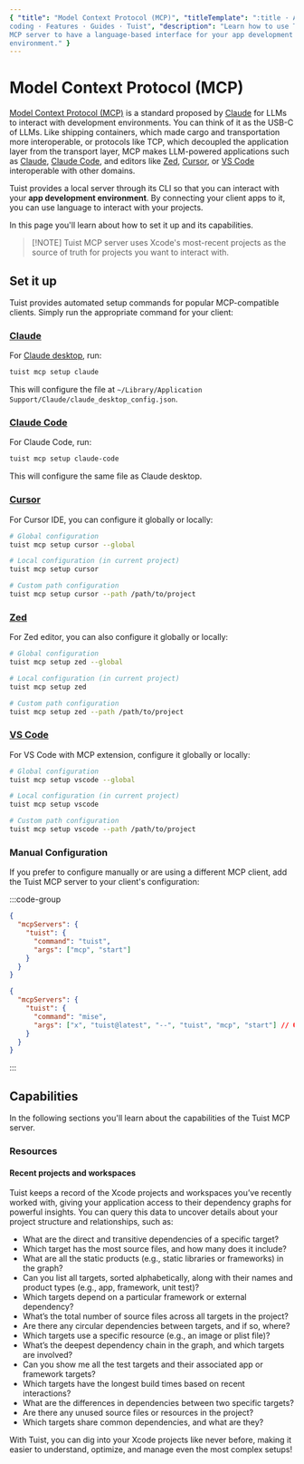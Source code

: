 ```yaml
---
{ "title": "Model Context Protocol (MCP)", "titleTemplate": ":title · Agentic
coding · Features · Guides · Tuist", "description": "Learn how to use Tuist's
MCP server to have a language-based interface for your app development
environment." }
---
```

# Model Context Protocol (MCP)

[Model Context Protocol (MCP)](https://www.claudemcp.com) is a standard proposed
by [Claude](https://claude.ai) for LLMs to interact with development
environments. You can think of it as the USB-C of LLMs. Like shipping
containers, which made cargo and transportation more interoperable, or protocols
like TCP, which decoupled the application layer from the transport layer, MCP
makes LLM-powered applications such as [Claude](https://claude.ai/), [Claude
Code](https://docs.anthropic.com/en/docs/claude-code), and editors like
[Zed](https://zed.dev), [Cursor](https://www.cursor.com), or [VS
Code](https://code.visualstudio.com) interoperable with other domains.

Tuist provides a local server through its CLI so that you can interact with your
**app development environment**. By connecting your client apps to it, you can
use language to interact with your projects.

In this page you'll learn about how to set it up and its capabilities.

> [!NOTE] Tuist MCP server uses Xcode's most-recent projects as the source of
> truth for projects you want to interact with.

## Set it up

Tuist provides automated setup commands for popular MCP-compatible clients.
Simply run the appropriate command for your client:

### [Claude](https://claude.ai)

For [Claude desktop](https://claude.ai/download), run:
```bash
tuist mcp setup claude
```

This will configure the file at `~/Library/Application
Support/Claude/claude_desktop_config.json`.

### [Claude Code](https://docs.anthropic.com/en/docs/claude-code)

For Claude Code, run:
```bash
tuist mcp setup claude-code
```

This will configure the same file as Claude desktop.

### [Cursor](https://www.cursor.com)

For Cursor IDE, you can configure it globally or locally:
```bash
# Global configuration
tuist mcp setup cursor --global

# Local configuration (in current project)
tuist mcp setup cursor

# Custom path configuration
tuist mcp setup cursor --path /path/to/project
```

### [Zed](https://zed.dev)

For Zed editor, you can also configure it globally or locally:
```bash
# Global configuration
tuist mcp setup zed --global

# Local configuration (in current project)
tuist mcp setup zed

# Custom path configuration
tuist mcp setup zed --path /path/to/project
```

### [VS Code](https://code.visualstudio.com)

For VS Code with MCP extension, configure it globally or locally:
```bash
# Global configuration
tuist mcp setup vscode --global

# Local configuration (in current project)
tuist mcp setup vscode

# Custom path configuration
tuist mcp setup vscode --path /path/to/project
```

### Manual Configuration

If you prefer to configure manually or are using a different MCP client, add the
Tuist MCP server to your client's configuration:

:::code-group

```json [Global Tuist installation (e.g. Homebrew)]
{
  "mcpServers": {
    "tuist": {
      "command": "tuist",
      "args": ["mcp", "start"]
    }
  }
}
```

```json [Mise installation]
{
  "mcpServers": {
    "tuist": {
      "command": "mise",
      "args": ["x", "tuist@latest", "--", "tuist", "mcp", "start"] // Or tuist@x.y.z to fix the version
    }
  }
}
```
:::

## Capabilities

In the following sections you'll learn about the capabilities of the Tuist MCP
server.

### Resources

#### Recent projects and workspaces

Tuist keeps a record of the Xcode projects and workspaces you’ve recently worked
with, giving your application access to their dependency graphs for powerful
insights. You can query this data to uncover details about your project
structure and relationships, such as:

- What are the direct and transitive dependencies of a specific target?
- Which target has the most source files, and how many does it include?
- What are all the static products (e.g., static libraries or frameworks) in the
  graph?
- Can you list all targets, sorted alphabetically, along with their names and
  product types (e.g., app, framework, unit test)?
- Which targets depend on a particular framework or external dependency?
- What’s the total number of source files across all targets in the project?
- Are there any circular dependencies between targets, and if so, where?
- Which targets use a specific resource (e.g., an image or plist file)?
- What’s the deepest dependency chain in the graph, and which targets are
  involved?
- Can you show me all the test targets and their associated app or framework
  targets?
- Which targets have the longest build times based on recent interactions?
- What are the differences in dependencies between two specific targets?
- Are there any unused source files or resources in the project?
- Which targets share common dependencies, and what are they?

With Tuist, you can dig into your Xcode projects like never before, making it
easier to understand, optimize, and manage even the most complex setups!
